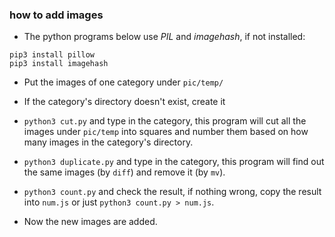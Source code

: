 ### how to add images

- The python programs below use *PIL* and *imagehash*, if not installed:

```shell
pip3 install pillow
pip3 install imagehash
```

- Put the images of one category under ```pic/temp/```
- If the category's directory  doesn't exist, create it
- ```python3 cut.py``` and type in the category, this program will cut all the images under ```pic/temp``` into squares and number them based on how many images in the category's directory.

- ```python3 duplicate.py``` and type in the category, this program will find out the same images (by ```diff```) and remove it (by ```mv```).

- ```python3 count.py``` and check the result, if nothing wrong, copy the result into ```num.js``` or just ```python3 count.py > num.js```.
- Now the new images are added.